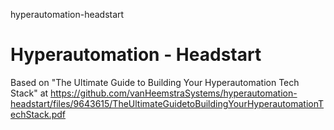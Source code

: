hyperautomation-headstart
# Hyperautomation - Headstart

Based on "The Ultimate Guide to Building Your Hyperautomation Tech Stack" at https://github.com/vanHeemstraSystems/hyperautomation-headstart/files/9643615/TheUltimateGuidetoBuildingYourHyperautomationTechStack.pdf

